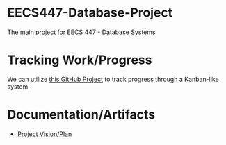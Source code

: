 # EECS447-Database-Project
The main project for EECS 447 - Database Systems

# Tracking Work/Progress
We can utilize [this GitHub Project](https://github.com/users/m-riley04/projects/16) to track progress through a Kanban-like system.

# Documentation/Artifacts
- [Project Vision/Plan](https://1drv.ms/w/s!ApQISDAHLOcVwKsIYyLrvKcnXadYKg?e=114UWp)
